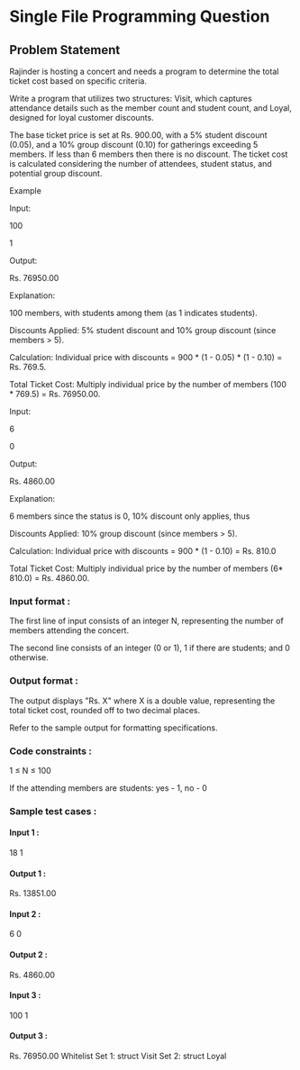 # Single File Programming Question

## Problem Statement

Rajinder is hosting a concert and needs a program to determine the total ticket cost based on specific criteria.

Write a program that utilizes two structures: Visit, which captures attendance details such as the member count and student count, and Loyal, designed for loyal customer discounts.

The base ticket price is set at Rs. 900.00, with a 5% student discount (0.05), and a 10% group discount (0.10) for gatherings exceeding 5 members. If less than 6 members then there is no discount. The ticket cost is calculated considering the number of attendees, student status, and potential group discount.

Example

Input:

100

1

Output:

Rs. 76950.00

Explanation:

100 members, with students among them (as 1 indicates students).

Discounts Applied: 5% student discount and 10% group discount (since members > 5).

Calculation: Individual price with discounts = 900 * (1 - 0.05) * (1 - 0.10) = Rs. 769.5.

Total Ticket Cost: Multiply individual price by the number of members (100 * 769.5) = Rs. 76950.00.

Input:

6

0

Output:

Rs. 4860.00

Explanation:

6 members since the status is 0, 10% discount only applies, thus

Discounts Applied: 10% group discount (since members > 5).

Calculation: Individual price with discounts = 900 * (1 - 0.10) = Rs. 810.0

Total Ticket Cost: Multiply individual price by the number of members (6\* 810.0) = Rs. 4860.00.

### Input format :

The first line of input consists of an integer N, representing the number of members attending the concert.

The second line consists of an integer (0 or 1), 1 if there are students; and 0 otherwise.

### Output format :

The output displays "Rs. X" where X is a double value, representing the total ticket cost, rounded off to two decimal places.

Refer to the sample output for formatting specifications.

### Code constraints :

1 ≤ N ≤ 100

If the attending members are students: yes - 1, no - 0

### Sample test cases :

#### Input 1 :

18
1

#### Output 1 :

Rs. 13851.00

#### Input 2 :

6
0

#### Output 2 :

Rs. 4860.00

#### Input 3 :

100
1

#### Output 3 :

Rs. 76950.00
Whitelist
Set 1:
struct Visit
Set 2:
struct Loyal
